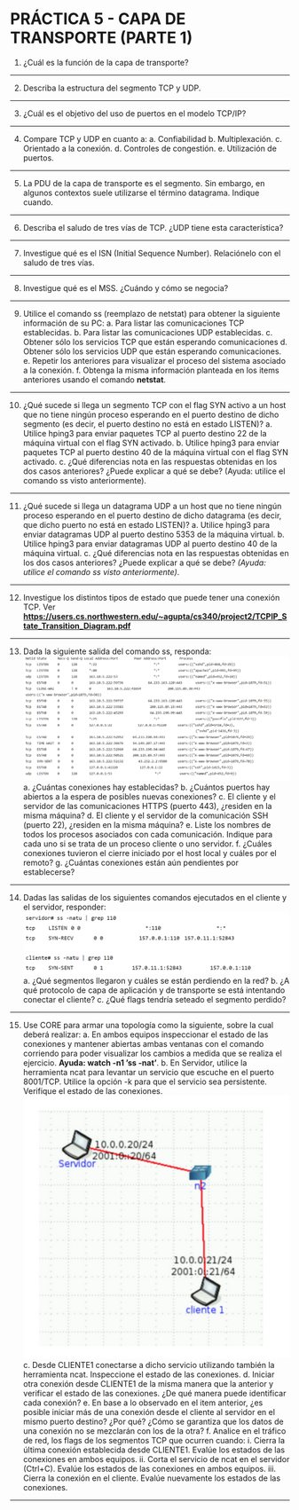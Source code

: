 # PRÁCTICA 5 - CAPA DE TRANSPORTE (PARTE 1)

1. ¿Cuál es la función de la capa de transporte?

---
2. Describa la estructura del segmento TCP y UDP.

---
3. ¿Cuál es el objetivo del uso de puertos en el modelo TCP/IP?

---
4. Compare TCP y UDP en cuanto a:
    a. Confiabilidad
    b. Multiplexación.
    c. Orientado a la conexión.
    d. Controles de congestión.
    e. Utilización de puertos.

---
5. La PDU de la capa de transporte es el segmento. Sin embargo, en algunos contextos suele utilizarse el término datagrama. Indique cuando.

---
6. Describa el saludo de tres vías de TCP. ¿UDP tiene esta característica?

---
7. Investigue qué es el ISN (Initial Sequence Number). Relaciónelo con el saludo de tres vías.

---
8. Investigue qué es el MSS. ¿Cuándo y cómo se negocia?

---
9. Utilice el comando ss (reemplazo de netstat) para obtener la siguiente información de su PC:
    a. Para listar las comunicaciones TCP establecidas.
    b. Para listar las comunicaciones UDP establecidas.
    c. Obtener sólo los servicios TCP que están esperando comunicaciones
    d. Obtener sólo los servicios UDP que están esperando comunicaciones.
    e. Repetir los anteriores para visualizar el proceso del sistema asociado a la conexión.
    f. Obtenga la misma información planteada en los items anteriores usando el comando **netstat**.

---
10. ¿Qué sucede si llega un segmento TCP con el flag SYN activo a un host que no tiene ningún proceso esperando en el puerto destino de dicho segmento (es decir, el puerto destino no está en estado LISTEN)?
    a. Utilice hping3 para enviar paquetes TCP al puerto destino 22 de la máquina virtual con el flag SYN activado.
    b. Utilice hping3 para enviar paquetes TCP al puerto destino 40 de la máquina virtual con el flag SYN activado.
    c. ¿Qué diferencias nota en las respuestas obtenidas en los dos casos anteriores? ¿Puede explicar a qué se debe? (Ayuda: utilice el comando ss visto anteriormente).

---
11. ¿Qué sucede si llega un datagrama UDP a un host que no tiene ningún proceso esperando en el puerto destino de dicho datagrama (es decir, que dicho puerto no está en estado LISTEN)?
    a. Utilice hping3 para enviar datagramas UDP al puerto destino 5353 de la máquina virtual.
    b. Utilice hping3 para enviar datagramas UDP al puerto destino 40 de la máquina virtual.
    c. ¿Qué diferencias nota en las respuestas obtenidas en los dos casos anteriores? ¿Puede explicar a qué se debe? *(Ayuda: utilice el comando ss visto anteriormente)*.

---
12. Investigue los distintos tipos de estado que puede tener una conexión TCP. Ver **https://users.cs.northwestern.edu/~agupta/cs340/project2/TCPIP_State_Transition_Diagram.pdf**

---
13. Dada la siguiente salida del comando ss, responda:
    ![captura ejercicio 13](imgs/ejercicio13.png)
    a. ¿Cuántas conexiones hay establecidas?
    b. ¿Cuántos puertos hay abiertos a la espera de posibles nuevas conexiones?
    c. El cliente y el servidor de las comunicaciones HTTPS (puerto 443), ¿residen en la misma máquina?
    d. El cliente y el servidor de la comunicación SSH (puerto 22), ¿residen en la misma máquina?
    e. Liste los nombres de todos los procesos asociados con cada comunicación. Indique para cada uno si se trata de un proceso cliente o uno servidor.
    f. ¿Cuáles conexiones tuvieron el cierre iniciado por el host local y cuáles por el remoto?
    g. ¿Cuántas conexiones están aún pendientes por establecerse?

---
14. Dadas las salidas de los siguientes comandos ejecutados en el cliente y el servidor, responder:
    ![captura ejercicio 14](imgs/ejercicio14.png)
    a. ¿Qué segmentos llegaron y cuáles se están perdiendo en la red?
    b. ¿A qué protocolo de capa de aplicación y de transporte se está intentando conectar el cliente?
    c. ¿Qué flags tendría seteado el segmento perdido?

---
15. Use CORE para armar una topología como la siguiente, sobre la cual deberá realizar:
    a. En ambos equipos inspeccionar el estado de las conexiones y mantener abiertas ambas ventanas con el comando corriendo para poder visualizar los cambios a medida que se realiza el ejercicio. **Ayuda: watch -n1 ’ss -nat’**.
    b. En Servidor, utilice la herramienta ncat para levantar un servicio que escuche en el puerto 8001/TCP. Utilice la opción -k para que el servicio sea persistente. Verifique el estado de las conexiones.
    ![captura ejercicio 15](imgs/ejercicio15.png)
    c. Desde CLIENTE1 conectarse a dicho servicio utilizando también la herramienta ncat. Inspeccione el estado de las conexiones.
    d. Iniciar otra conexión desde CLIENTE1 de la misma manera que la anterior y verificar el estado de las conexiones. ¿De qué manera puede identificar cada conexión?
    e. En base a lo observado en el item anterior, ¿es posible iniciar más de una conexión desde el cliente al servidor en el mismo puerto destino? ¿Por qué? ¿Cómo se garantiza que los datos de una conexión no se mezclarán con los de la otra?
    f. Analice en el tráfico de red, los flags de los segmentos TCP que ocurren cuando:
        i. Cierra la última conexión establecida desde CLIENTE1. Evalúe los estados de las conexiones en ambos equipos.
        ii. Corta el servicio de ncat en el servidor (Ctrl+C). Evalúe los estados de las conexiones en ambos equipos.
        iii. Cierra la conexión en el cliente. Evalúe nuevamente los estados de las conexiones.

---
